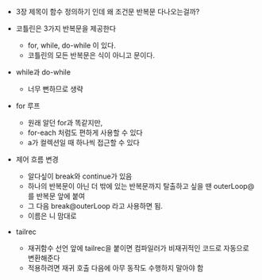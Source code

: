 - 3장 제목이 함수 정의하기 인데 왜 조건문 반복문 다나오는걸까?

- 코틀린은 3가지 반복문을 제공한다
	- for, while, do-while 이 있다.
	- 코틀린의 모든 반복문은 식이 아니고 문이다.

- while과 do-while
	- 너무 뻔하므로 생략

- for 루프
	- 원래 알던 for과 똑같지만,
	- for-each 처럼도 편하게 사용할 수 있다
	- a가 컬렉션일 때 하나씩 접근할 수 있다

- 제어 흐름 변경
	- 알다싶이 break와 continue가 있음
	- 하나의 반복문이 아닌 더 밖에 있는 반복문까지 탈출하고 싶을 땐 outerLoop@ 를 반복문 앞에 붙여
	- 그 다음 break@outerLoop 라고 사용하면 됨.
	- 이름은 니 맘대로

- tailrec
	- 재귀함수 선언 앞에 tailrec을 붙이면 컴파일러가 비재귀적인 코드로 자동으로 변환해준다
	- 적용하려면 재귀 호출 다음에 아무 동작도 수행하지 말아야 함
